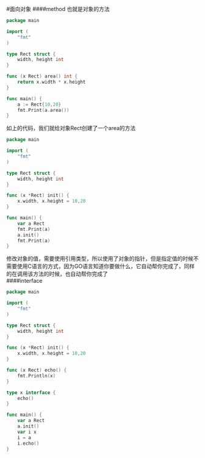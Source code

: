 #面向对象
####method
也就是对象的方法
```go
package main 

import (
	"fmt"
)

type Rect struct {
	width, height int
}

func (x Rect) area() int {
	return x.width * x.height
}

func main() {
	a := Rect{10,20}
	fmt.Print(a.area())
}
```
如上的代码，我们就给对象Rect创建了一个area的方法         
```go
package main 

import (
	"fmt"
)

type Rect struct {
	width, height int
}

func (x *Rect) init() {
	x.width, x.height = 10,20
}

func main() {
	var a Rect
	fmt.Print(a)
	a.init()
	fmt.Print(a)
}
```
修改对象的值，需要使用引用类型，所以使用了对象的指针，但是指定值的时候不需要使用C语言的方式，因为GO语言知道你要做什么，它自动帮你完成了，同样的在调用该方法的时候，也自动帮你完成了       
####interface
```go
package main 

import (
	"fmt"
)

type Rect struct {
	width, height int
}

func (x *Rect) init() {
	x.width, x.height = 10,20
}

func (x Rect) echo() {
	fmt.Println(x)
}

type x interface {
	echo()
}

func main() {
	var a Rect
	a.init()
	var i x
	i = a 
	i.echo()
}
```
